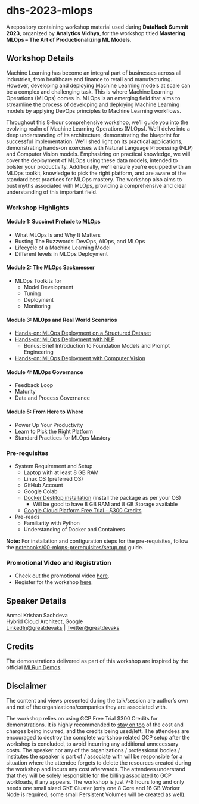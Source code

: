 # dhs-2023-mlops

A repository containing workshop material used during **DataHack Summit 2023**, organized by **Analytics Vidhya**, for the workshop titled **Mastering MLOps – The Art of Productionalizing ML Models**.

## Workshop Details

Machine Learning has become an integral part of businesses across all industries, from healthcare and finance to retail and manufacturing. However, developing and deploying Machine Learning models at scale can be a complex and challenging task. This is where Machine Learning Operations (MLOps) comes in. MLOps is an emerging field that aims to streamline the process of developing and deploying Machine Learning models by applying DevOps principles to Machine Learning workflows.

Throughout this 8-hour comprehensive workshop, we’ll guide you into the evolving realm of Machine Learning Operations (MLOps). We’ll delve into a deep understanding of its architecture, demonstrating the blueprint for successful implementation. We’ll shed light on its practical applications, demonstrating hands-on exercises with Natural Language Processing (NLP) and Computer Vision models. Emphasizing on practical knowledge, we will cover the deployment of MLOps using these data models, intended to bolster your productivity. Additionally, we’ll ensure you’re equipped with an MLOps toolkit, knowledge to pick the right platform, and are aware of the standard best practices for MLOps mastery. The workshop also aims to bust myths associated with MLOps, providing a comprehensive and clear understanding of this important field.

### Workshop Highlights

#### Module 1: Succinct Prelude to MLOps

- What MLOps Is and Why It Matters
- Busting The Buzzwords: DevOps, AIOps, and MLOps
- Lifecycle of a Machine Learning Model
- Different levels in MLOps Deployment

#### Module 2: The MLOps Sackmesser

- MLOps Toolkits for
  - Model Development
  - Tuning
  - Deployment
  - Monitoring

#### Module 3: MLOps and Real World Scenarios

- [Hands-on: MLOps Deployment on a Structured Dataset](./notebooks/01-mlops-deployment-structured-dataset/01-mlops-deployment-structured-dataset.ipynb)
- [Hands-on: MLOps Deployment with NLP](./notebooks/03-mlops-deployment-nlp/03-mlops-deployment-nlp.ipynb)
  - Bonus: Brief Introduction to Foundation Models and Prompt Engineering
- [Hands-on: MLOps Deployment with Computer Vision](./notebooks/02-mlops-deployment-computer-vision/02-mlops-deployment-computer-vision.ipynb)

#### Module 4: MLOps Governance

- Feedback Loop
- Maturity
- Data and Process Governance

#### Module 5: From Here to Where

- Power Up Your Productivity
- Learn to Pick the Right Platform
- Standard Practices for MLOps Mastery

### Pre-requisites

- System Requirement and Setup
  - Laptop with at least 8 GB RAM
  - Linux OS (preferred OS)
  - GitHub Account
  - Google Colab
  - [Docker Desktop installation](https://docs.docker.com/desktop/install/mac-install/) (install the package as per your OS)
    - Will be good to have 8 GB RAM and 8 GB Storage available
  - [Google Cloud Platform Free Trial - $300 Credits](https://cloud.google.com/free)
- Pre-reads
  - Familiarity with Python
  - Understanding of Docker and Containers

**Note:** For installation and configuration steps for the pre-requisites, follow the [notebooks/00-mlops-prerequisites/setup.md](/notebooks/00-mlops-prerequisites/setup.md) guide.

### Promotional Video and Registration

- Check out the promotional video [here](https://player.vimeo.com/video/845860397?h=26d0f117a1).
- Register for the workshop [here](https://www.analyticsvidhya.com/datahack-summit-2023/workshop/mastering-mlops-from-concepts-to-implementation/).

## Speaker Details

Anmol Krishan Sachdeva</br>
Hybrid Cloud Architect, Google</br>
[LinkedIn@greatdevaks](https://www.linkedin.com/in/greatdevaks) | [Twitter@greatdevaks](https://www.twitter.com/greatdevaks)

## Credits

The demonstrations delivered as part of this workshop are inspired by the official [MLRun Demos](https://github.com/mlrun/demos/tree/1.2.x).

## Disclaimer

The content and views presented during the talk/session are author’s own and not of the organizations/companies they are associated with.

The workshop relies on using GCP Free Trial $300 Credits for demonstrations. It is highly recommended to [stay on top](https://cloud.google.com/free/docs/free-cloud-features#monitor-costs) of the cost and charges being incurred, and the credits being used/left. The attendees are encouraged to destroy the complete workshop related GCP setup after the workshop is concluded, to avoid incurring any additional unnecessary costs. The speaker nor any of the organizations / professional bodies / institutes the speaker is part of / associate with will be responsible for a situation where the attendee forgets to delete the resources created during the workshop and incurs any cost afterwards. The attendees understand that they will be solely responsible for the billing associated to GCP workloads, if any appears. The workshop is just 7-8 hours long and only needs one small sized GKE Cluster (only one 8 Core and 16 GB Worker Node is required; some small Persistent Volumes will be created as well).
